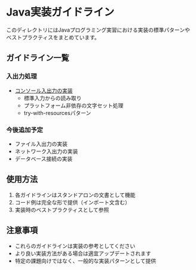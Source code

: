 # Java実装ガイドライン

このディレクトリにはJavaプログラミング実習における実装の標準パターンやベストプラクティスをまとめています。

## ガイドライン一覧

### 入出力処理

- [コンソール入出力の実装](./console-io-guide.md)
  - 標準入力からの読み取り
  - プラットフォーム非依存の文字セット処理
  - try-with-resourcesパターン

### 今後追加予定

- ファイル入出力の実装
- ネットワーク入出力の実装
- データベース接続の実装

## 使用方法

1. 各ガイドラインはスタンドアロンの文書として機能
2. コード例は完全な形で提供（インポート文含む）
3. 実装時のベストプラクティスとして参照

## 注意事項

- これらのガイドラインは実装の参考としてください
- より良い実装方法がある場合は適宜アップデートされます
- 特定の課題向けではなく、一般的な実装パターンとして提供
